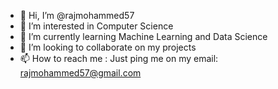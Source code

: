 - 👋 Hi, I’m @rajmohammed57
- 👀 I’m interested in Computer Science
- 🌱 I’m currently learning Machine Learning and Data Science
- 💞️ I’m looking to collaborate on my projects
- 📫 How to reach me : Just ping me on my email: rajmohammed57@gmail.com

<!---
rajmohammed57/rajmohammed57 is a ✨ special ✨ repository because its `README.md` (this file) appears on your GitHub profile.
You can click the Preview link to take a look at your changes.
--->
